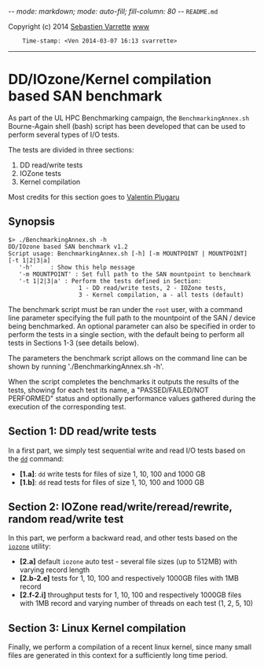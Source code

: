 -*- mode: markdown; mode: auto-fill; fill-column: 80 -*-
`README.md`

Copyright (c) 2014 [Sebastien Varrette](mailto:<Sebastien.Varrette@uni.lu>) [www](http://varrette.gforge.uni.lu)

        Time-stamp: <Ven 2014-03-07 16:13 svarrette>

-------------------

# DD/IOzone/Kernel compilation based SAN benchmark


As part of the UL HPC Benchmarking campaign, the `BenchmarkingAnnex.sh` Bourne-Again
shell (bash) script has been developed that can be used to perform several
types of I/O tests. 

The tests are divided in three sections: 

1. DD read/write tests
2. IOZone tests
3. Kernel compilation

Most credits for this section goes to [Valentin Plugaru](https://github.com/vplugaru)

## Synopsis

	$> ./BenchmarkingAnnex.sh -h                                                                                                                                                                                                                                                  	DD/IOzone based SAN benchmark v1.2
	Script usage: BenchmarkingAnnex.sh [-h] [-m MOUNTPOINT | MOUNTPOINT] [-t 1|2|3|a]
	   '-h'		: Show this help message
	   '-m MOUNTPOINT' : Set full path to the SAN mountpoint to benchmark
	   '-t 1|2|3|a'	: Perform the tests defined in Section:
		              	1 - DD read/write tests, 2 - IOZone tests,
			            3 - Kernel compilation, a - all tests (default)

The benchmark script must be ran under the `root` user, with a command line parameter specifying the full path to the mountpoint of the SAN / device being benchmarked.
An optional parameter can also be specified in order to perform the tests in a single section, with the default being to perform all tests in Sections 1-3 (see details below).

The parameters the benchmark script allows on the command line can be shown
by running './BenchmarkingAnnex.sh -h'.

When the script completes the benchmarks it outputs the results of the
tests, showing for each test its name, a "PASSED/FAILED/NOT PERFORMED"
status and optionally performance values gathered during the execution of
the corresponding test.


## Section 1: DD read/write tests

In a first part, we simply test sequential write and read I/O tests based on the [`dd`](http://en.wikipedia.org/wiki/Dd_(Unix)) command: 

* __[1.a]__: `dd` write tests for files of size 1, 10, 100 and 1000 GB
* __[1.b]__: `dd` read  tests for files of size 1, 10, 100 and 1000 GB


## Section 2: IOZone read/write/reread/rewrite, random read/write test

In this part, we perform a backward read, and other tests based on the  [`iozone`](http://www.iozone.org/) utility:

* __[2.a]__ default `iozone` auto test - several file sizes (up to 512MB) with varying record length
* __[2.b-2.e]__ tests for 1, 10, 100 and respectively 1000GB files with 1MB record
* __[2.f-2.i]__ throughput tests for 1, 10, 100 and respectively 1000GB files with 1MB record and varying number of threads on each test (1, 2, 5, 10)

## Section 3: Linux Kernel compilation

Finally, we perform a compilation of a recent linux kernel, since many small files are generated in this context for a sufficiently long time period. 





